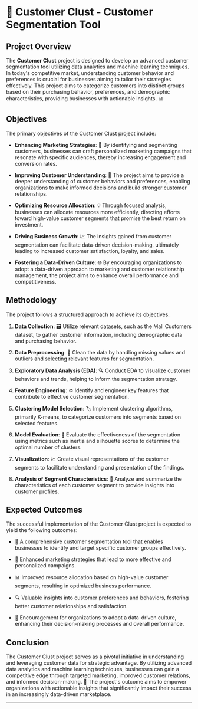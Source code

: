 # 🌟 Customer Clust - Customer Segmentation Tool

## Project Overview

The **Customer Clust** project is designed to develop an advanced customer segmentation tool utilizing data analytics and machine learning techniques. In today's competitive market, understanding customer behavior and preferences is crucial for businesses aiming to tailor their strategies effectively. This project aims to categorize customers into distinct groups based on their purchasing behavior, preferences, and demographic characteristics, providing businesses with actionable insights. 📊

## Objectives

The primary objectives of the Customer Clust project include:

- **Enhancing Marketing Strategies**: 🎯 By identifying and segmenting customers, businesses can craft personalized marketing campaigns that resonate with specific audiences, thereby increasing engagement and conversion rates.
  
- **Improving Customer Understanding**: 🤝 The project aims to provide a deeper understanding of customer behaviors and preferences, enabling organizations to make informed decisions and build stronger customer relationships.
  
- **Optimizing Resource Allocation**: 💡 Through focused analysis, businesses can allocate resources more efficiently, directing efforts toward high-value customer segments that promise the best return on investment.
  
- **Driving Business Growth**: 📈 The insights gained from customer segmentation can facilitate data-driven decision-making, ultimately leading to increased customer satisfaction, loyalty, and sales.
  
- **Fostering a Data-Driven Culture**: 🌐 By encouraging organizations to adopt a data-driven approach to marketing and customer relationship management, the project aims to enhance overall performance and competitiveness.

## Methodology

The project follows a structured approach to achieve its objectives:

1. **Data Collection**: 🗃️ Utilize relevant datasets, such as the Mall Customers dataset, to gather customer information, including demographic data and purchasing behavior.
   
2. **Data Preprocessing**: 🔧 Clean the data by handling missing values and outliers and selecting relevant features for segmentation.

3. **Exploratory Data Analysis (EDA)**: 🔍 Conduct EDA to visualize customer behaviors and trends, helping to inform the segmentation strategy.

4. **Feature Engineering**: ⚙️ Identify and engineer key features that contribute to effective customer segmentation.

5. **Clustering Model Selection**: 🏷️ Implement clustering algorithms, primarily K-means, to categorize customers into segments based on selected features.

6. **Model Evaluation**: 🧪 Evaluate the effectiveness of the segmentation using metrics such as inertia and silhouette scores to determine the optimal number of clusters.

7. **Visualization**: 📈 Create visual representations of the customer segments to facilitate understanding and presentation of the findings.

8. **Analysis of Segment Characteristics**: 📝 Analyze and summarize the characteristics of each customer segment to provide insights into customer profiles.

## Expected Outcomes

The successful implementation of the Customer Clust project is expected to yield the following outcomes:

- 🎉 A comprehensive customer segmentation tool that enables businesses to identify and target specific customer groups effectively.
  
- 💪 Enhanced marketing strategies that lead to more effective and personalized campaigns.
  
- 📊 Improved resource allocation based on high-value customer segments, resulting in optimized business performance.
  
- 🔍 Valuable insights into customer preferences and behaviors, fostering better customer relationships and satisfaction.
  
- 🌱 Encouragement for organizations to adopt a data-driven culture, enhancing their decision-making processes and overall performance.

## Conclusion

The Customer Clust project serves as a pivotal initiative in understanding and leveraging customer data for strategic advantage. By utilizing advanced data analytics and machine learning techniques, businesses can gain a competitive edge through targeted marketing, improved customer relations, and informed decision-making. 🚀 The project's outcome aims to empower organizations with actionable insights that significantly impact their success in an increasingly data-driven marketplace. 

---


